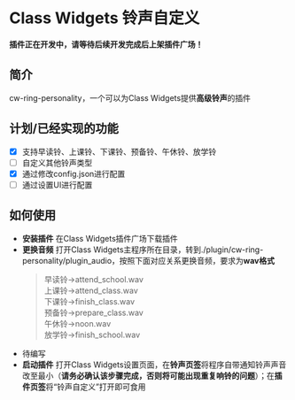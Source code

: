 # Class Widgets 铃声自定义
**插件正在开发中，请等待后续开发完成后上架插件广场！**
## 简介
cw-ring-personality，一个可以为Class Widgets提供**高级铃声**的插件
## 计划/已经实现的功能
- [x] 支持早读铃、上课铃、下课铃、预备铃、午休铃、放学铃
- [ ] 自定义其他铃声类型
- [x] 通过修改config.json进行配置
- [ ] 通过设置UI进行配置
## 如何使用
- **安装插件**  在Class Widgets插件广场下载插件
- **更换音频**  打开Class Widgets主程序所在目录，转到./plugin/cw-ring-personality/plugin_audio，按照下面对应关系更换音频，要求为**wav格式** <br>
  >早读铃→attend_school.wav<br> 上课铃→attend_class.wav <br> 下课铃→finish_class.wav <br> 预备铃→prepare_class.wav <br> 午休铃→noon.wav <br> 放学铃→finish_school.wav
- 待编写
- **启动插件**  打开Class Widgets设置页面，在**铃声页签**将程序自带通知铃声声音改至最小（**请务必确认该步骤完成，否则将可能出现重复响铃的问题**）；在**插件页签**将“铃声自定义”打开即可食用
